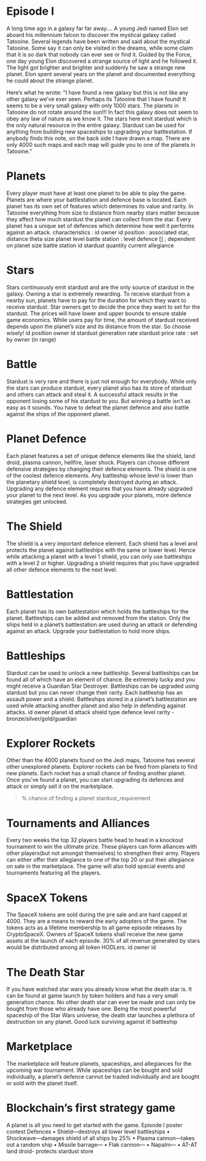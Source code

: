 # Episode I

A long time ago in a galaxy far far away….
A young Jedi named Elon set aboard his millennium falcon to discover the mystical galaxy called
Tatooine. Several legends have been written and said about the mystical Tatooine. Some say it
can only be visited in the dreams, while some claim that it is so dark that nobody can ever see or
find it. Guided by the Force, one day young Elon discovered a strange source of light and he
followed it. The light got brighter and brighter and suddenly he saw a strange new planet. Elon
spent several years on the planet and documented everything he could about the strange planet.

Here’s what he wrote:
"I have found a new galaxy but this is not like any other galaxy we’ve ever seen. Perhaps its
Tatooine that I have found! It seems to be a very small galaxy with only 1000 stars. The planets in
Tatooine do not rotate around the sun!!! In fact this galaxy does not seem to obey any law of
nature as we know it. The stars here emit stardust which is the only natural resource in the entire
galaxy. Stardust can be used for anything from building new spaceships to upgrading your
battlestation. If anybody finds this note, on the back side I have drawn a map. There are only 4000
such maps and each map will guide you to one of the planets in Tatooine.”

# Planets
Every player must have at least one planet to be able to play the game. Planets are where your
battlestation and defence base is located. Each planet has its own set of features which
determines its value and rarity. In Tatooine everything from size to distance from nearby stars
matter because they affect how much stardust the planet can collect from the star. Every planet
has a unique set of defences which determine how well it performs against an attack.
characteristics :
id
owner id
position : associated star, distance theta
size
planet level
battle station : level
defence [] ; dependent on planet size
battle station id
stardust quantity
current allegiance

# Stars
Stars continuously emit stardust and are the only source of stardust in the galaxy. Owning a star is
extremely rewarding. To receive stardust from a nearby sun, planets have to pay for the duration
for which they want to receive stardust. Star owners get to decide the price they want to set for
the stardust. The prices will have lower and upper bounds to ensure stable game economics.
While users pay for time, the amount of stardust received depends upon the planet’s size and its
distance from the star. So choose wisely!
id
position
owner id
stardust generation rate
stardust price rate : set by owner (in range)

# Battle
Stardust is very rare and there is just not enough for everybody. While only the stars can produce
stardust, every planet also has its store of stardust and others can attack and steal it. A
successful attack results in the opponent losing some of his stardust to you. But winning a battle
isn’t as easy as it sounds. You have to defeat the planet defence and also battle against the ships
of the opponent planet.

# Planet Defence
Each planet features a set of unique defence elements like the shield, land droid, plasma cannon,
hellfire, laser shock. Players can choose different defensive strategies by changing their defence
elements. The shield is one of the coolest defence elements. Any battleship whose level is lower
than the planetary shield level, is completely destroyed during an attack. Upgrading any defence
element requires that you have already upgraded your planet to the next level. As you upgrade
your planets, more defence strategies get unlocked.

# The Shield
The shield is a very important defence element. Each shield has a level and protects the planet
against battleships with the same or lower level. Hence while attacking a planet with a level 1 
shield, you can only use battleships with a level 2 or higher. Upgrading a shield requires that you
have upgraded all other defence elements to the next level.

# Battlestation
Each planet has its own battlestation which holds the battleships for the planet. Battleships can
be added and removed from the station. Only the ships held in a planet’s battlestation are used
during an attack or defending against an attack. Upgrade your battlestation to hold more ships.

# Battleships
Stardust can be used to unlock a new battleship. Several battleships can be found all of which
have an element of chance. Be extremely lucky and you might receive a Guardian Star Destroyer.
Battleships can be upgraded using stardust but you can never change their rarity. Each battleship
has an assault power and a shield. Battleships stored in a planet’s battlestation are used while
attacking another planet and also help in defending against attacks.
id
owner
planet id
attack
shield
type
defence
level
rarity - bronze/silver/gold/guardian

# Explorer Rockets
Other than the 4000 planets found on the Jedi maps, Tatooine has several other unexplored
planets. Explorer rockets can be fired from planets to find new planets. Each rocket has a small
chance of finding another planet. Once you’ve found a planet, you can start upgrading its
defences and attack or simply sell it on the marketplace.
>% chance of finding a planet
>stardust_requirement

# Tournaments and Alliances
Every two weeks the top 32 players battle head to head in a knockout tournament to win the
ultimate prize. These players can form alliances with other players(but not amongst themselves) to
strengthen their army. Players can either offer their allegiance to one of the top 20 or put their
allegiance on sale in the marketplace. The game will also hold special events and tournaments
featuring all the players.

# SpaceX Tokens
The SpaceX tokens are sold during the pre sale and are hard capped at 4000. They are a means
to reward the early adopters of the game. The tokens acts as a lifetime membership to all game
episode releases by CryptoSpaceX. Owners of SpaceX tokens shall receive the new game assets
at the launch of each episode. 30% of all revenue generated by stars would be distributed among
all token HODLers.
id
owner id

# The Death Star
If you have watched star wars you already know what the death star is. It can be found at game
launch by token holders and has a very small generation chance. No other death star can ever be
made and can only be bought from those who already have one. Being the most powerful
spaceship of the Star Wars universe, the death star launches a plethora of destruction on any
planet. Good luck surviving against it!
battleship

# Marketplace
The marketplace will feature planets, spaceships, and allegiances for the upcoming war
tournament. While spaceships can be bought and sold individually, a planet’s defence cannot be
traded individually and are bought or sold with the planet itself.
			

# Blockchain’s first strategy game
A planet is all you need to get started with the game.
Episode I poster contest
Defences
• Shield—destroys all lower level battleships
• Shockwave—damages shield of all ships by 25%
• Plasma cannon—takes out a random ship
• Missile barrage—
• Flak cannon—
• Napalm—
• AT-AT land droid- protects stardust store

